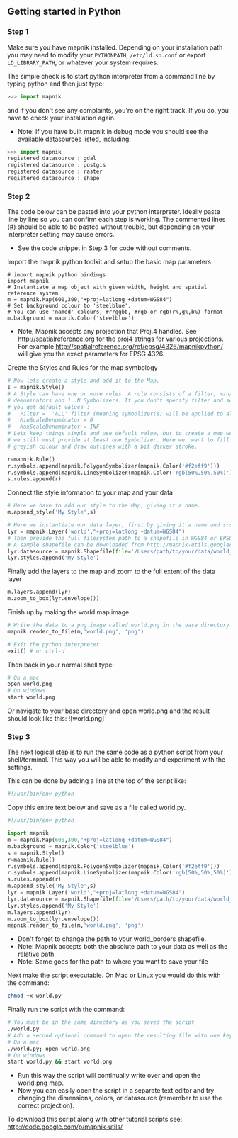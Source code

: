 ## Getting started in Python

### Step 1 

Make sure you have mapnik installed. Depending on your installation path you may need to modify your `PYTHONPATH`, `/etc/ld.so.conf` or export `LD_LIBRARY_PATH`, or whatever your system requires.

The simple check is to start python interpreter from a command line by typing python
and then just type:


```python
>>> import mapnik
```

and if you don't see any complaints, you're on the right track. If you do, you have to check your installation again.

 * Note: If you have built mapnik in debug mode you should see the available datasources listed, including:

```python
>>> import mapnik
registered datasource : gdal
registered datasource : postgis
registered datasource : raster
registered datasource : shape
```

### Step 2

The code below can be pasted into your python interpreter. Ideally paste line by line so you can confirm each step is working. The commented lines (#) should be able to be pasted without trouble, but depending on your interpreter setting may cause errors.

 * See the code snippet in Step 3 for code without comments.

Import the mapnik python toolkit and setup the basic map parameters

```
# import mapnik python bindings
import mapnik
# Instantiate a map object with given width, height and spatial reference system
m = mapnik.Map(600,300,"+proj=latlong +datum=WGS84")
# Set background colour to 'steelblue'.  
# You can use 'named' colours, #rrggbb, #rgb or rgb(r%,g%,b%) format
m.background = mapnik.Color('steelblue')
```

 * Note, Mapnik accepts any projection that Proj.4 handles. See http://spatialreference.org for the proj4 strings for various projections. For example http://spatialreference.org/ref/epsg/4326/mapnikpython/ will give you the exact parameters for EPSG 4326.


Create the Styles and Rules for the map symbology

```python
# Now lets create a style and add it to the Map.
s = mapnik.Style()
# A Style can have one or more rules. A rule consists of a filter, min/max scale 
# demoninators and 1..N Symbolizers. If you don't specify filter and scale denominators
# you get default values :
#   Filter =  'ALL' filter (meaning symbolizer(s) will be applied to all features) 
#   MinScaleDenominator = 0
#   MaxScaleDenominator = INF  
# Lets keep things simple and use default value, but to create a map we 
# we still must provide at least one Symbolizer. Here we  want to fill countries polygons with 
# greyish colour and draw outlines with a bit darker stroke. 

r=mapnik.Rule()
r.symbols.append(mapnik.PolygonSymbolizer(mapnik.Color('#f2eff9')))
r.symbols.append(mapnik.LineSymbolizer(mapnik.Color('rgb(50%,50%,50%)'),0.1))
s.rules.append(r)
```

Connect the style information to your map and your data

```python
# Here we have to add our style to the Map, giving it a name.
m.append_style('My Style',s)

# Here we instantiate our data layer, first by giving it a name and srs (proj4 projections string), and then by giving it a datasource.
lyr = mapnik.Layer('world',"+proj=latlong +datum=WGS84")
# Then provide the full filesystem path to a shapefile in WGS84 or EPSG 4326 projection without the .shp extension
# A sample shapefile can be downloaded from http://mapnik-utils.googlecode.com/svn/data/world_borders.zip
lyr.datasource = mapnik.Shapefile(file='/Users/path/to/your/data/world_borders')
lyr.styles.append('My Style')
```

Finally add the layers to the map and zoom to the full extent of the data layer

```python
m.layers.append(lyr)
m.zoom_to_box(lyr.envelope())
```

Finish up by making the world map image

```python
# Write the data to a png image called world.png in the base directory of your user
mapnik.render_to_file(m,'world.png', 'png')

# Exit the python interpreter
exit() # or ctrl-d
```

Then back in your normal shell type:

```sh
# On a mac
open world.png
# On windows
start world.png
```

Or navigate to your base directory and open world.png and the result should look like this: ![world.png]


### Step 3

The next logical step is to run the same code as a python script from your shell/terminal. This way you will be able to modify and experiment with the settings.

This can be done by adding a line at the top of the script like:

```sh
#!/usr/bin/env python
```

Copy this entire text below and save as a file called world.py. 

```python
#!/usr/bin/env python

import mapnik
m = mapnik.Map(600,300,"+proj=latlong +datum=WGS84")
m.background = mapnik.Color('steelblue')
s = mapnik.Style()
r=mapnik.Rule()
r.symbols.append(mapnik.PolygonSymbolizer(mapnik.Color('#f2eff9')))
r.symbols.append(mapnik.LineSymbolizer(mapnik.Color('rgb(50%,50%,50%)'),0.1))
s.rules.append(r)
m.append_style('My Style',s)
lyr = mapnik.Layer('world',"+proj=latlong +datum=WGS84")
lyr.datasource = mapnik.Shapefile(file='/Users/path/to/your/data/world_borders')
lyr.styles.append('My Style')
m.layers.append(lyr)
m.zoom_to_box(lyr.envelope())
mapnik.render_to_file(m,'world.png', 'png')
```

 * Don't forget to change the path to your world_borders shapefile.
  * Note: Mapnik accepts both the absolute path to your data as well as the relative path
  * Note: Same goes for the path to where you want to save your file

Next make the script executable. On Mac or Linux you would do this with the command:


```sh
chmod +x world.py
```

Finally run the script with the command:


```sh
# You must be in the same directory as you saved the script
./world.py
# Add a second optional command to open the resulting file with one keystroke
# On a mac
./world.py; open world.png
# On windows
start world.py && start world.png 
```

 * Run this way the script will continually write over and open the world.png map.
 * Now you can easily open the script in a separate text editor and try changing the dimensions, colors, or datasource (remember to use the correct projection).

To download this script along with other tutorial scripts see: http://code.google.com/p/mapnik-utils/
